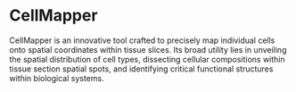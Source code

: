 # CellMapper 
CellMapper is an innovative tool crafted to precisely map individual cells onto spatial coordinates within tissue slices. Its broad utility lies in unveiling the spatial distribution of cell types, dissecting cellular compositions within tissue section spatial spots, and identifying critical functional structures within biological systems.
